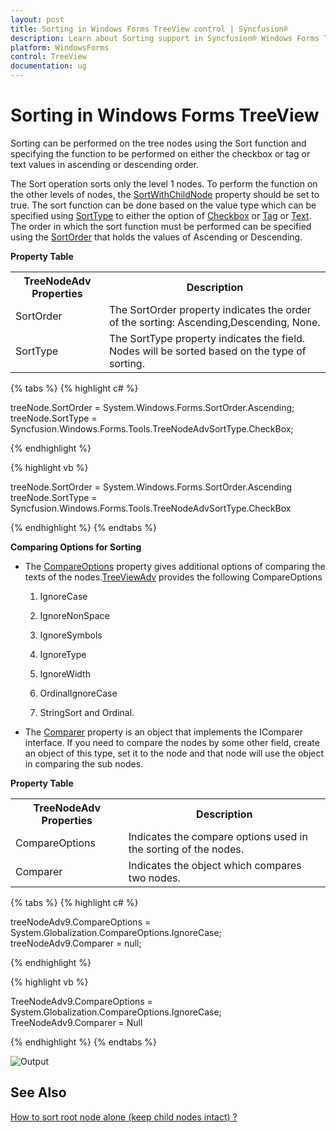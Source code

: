 ```yaml
---
layout: post
title: Sorting in Windows Forms TreeView control | Syncfusion®
description: Learn about Sorting support in Syncfusion® Windows Forms TreeView control, its elements and more details.
platform: WindowsForms
control: TreeView 
documentation: ug
---
```


# Sorting in Windows Forms TreeView

Sorting can be performed on the tree nodes using the Sort function and specifying the function to be performed on either the checkbox or tag or text values in ascending or descending order.

The Sort operation sorts only the level 1 nodes. To perform the function on the other levels of nodes, the [SortWithChildNode](https://help.syncfusion.com/cr/windowsforms/Syncfusion.Windows.Forms.Tools.TreeViewAdv.html#Syncfusion_Windows_Forms_Tools_TreeViewAdv_SortWithChildNodes) property should be set to true. The sort function can be done based on the value type which can be specified using [SortType](https://help.syncfusion.com/cr/windowsforms/Syncfusion.Windows.Forms.Tools.TreeNodeAdv.html#Syncfusion_Windows_Forms_Tools_TreeNodeAdv_SortType) to either the option of [Checkbox](https://help.syncfusion.com/cr/windowsforms/Syncfusion.Windows.Forms.Tools.TreeNodeAdv.html#Syncfusion_Windows_Forms_Tools_TreeNodeAdv_CheckBox) or [Tag](https://help.syncfusion.com/cr/windowsforms/Syncfusion.Windows.Forms.Tools.TreeNodeAdv.html#Syncfusion_Windows_Forms_Tools_TreeNodeAdv_Tag) or [Text](https://help.syncfusion.com/cr/windowsforms/Syncfusion.Windows.Forms.Tools.TreeNodeAdv.html#Syncfusion_Windows_Forms_Tools_TreeNodeAdv_Text). The order in which the sort function must be performed can be specified using the [SortOrder](https://help.syncfusion.com/cr/windowsforms/Syncfusion.Windows.Forms.Tools.TreeNodeAdv.html#Syncfusion_Windows_Forms_Tools_TreeNodeAdv_SortOrder) that holds the values of Ascending or Descending.

<b>Property Table</b>

<table>
<tr>
<th>
TreeNodeAdv Properties</th><th>
Description</th></tr>
<tr>
<td>
SortOrder</td><td>
The SortOrder property indicates the order of the sorting: Ascending,Descending, None.</td></tr>
<tr>
<td>
SortType</td><td>
The SortType property indicates the field. Nodes will be sorted based on the type of sorting.</td></tr>
</table>

{% tabs %}
{% highlight c# %}

treeNode.SortOrder = System.Windows.Forms.SortOrder.Ascending;
treeNode.SortType = Syncfusion.Windows.Forms.Tools.TreeNodeAdvSortType.CheckBox;

{% endhighlight %}

{% highlight vb %}

treeNode.SortOrder = System.Windows.Forms.SortOrder.Ascending
treeNode.SortType = Syncfusion.Windows.Forms.Tools.TreeNodeAdvSortType.CheckBox


{% endhighlight %}
{% endtabs %}

<b>Comparing Options for Sorting</b>

* The [CompareOptions](https://help.syncfusion.com/cr/windowsforms/Syncfusion.Windows.Forms.Tools.TreeNodeAdv.html#Syncfusion_Windows_Forms_Tools_TreeNodeAdv_CompareOptions) property gives additional options of comparing the texts of the nodes.[TreeViewAdv](https://help.syncfusion.com/cr/windowsforms/Syncfusion.Windows.Forms.Tools.TreeViewAdv.html) provides the following CompareOptions

    1. IgnoreCase

    2. IgnoreNonSpace

    3. IgnoreSymbols

    4. IgnoreType

    5. IgnoreWidth

    6. OrdinalIgnoreCase

    7. StringSort and Ordinal.

* The [Comparer](https://help.syncfusion.com/cr/windowsforms/Syncfusion.Windows.Forms.Tools.TreeNodeAdv.html#Syncfusion_Windows_Forms_Tools_TreeNodeAdv_Comparer) property is an object that implements the IComparer interface. If you need to compare the nodes by some other field, create an object of this type, set it to the node and that node will use the object in comparing the sub nodes. 

<b>Property Table</b>

<table>
<tr>
<th>
TreeNodeAdv Properties</th><th>
Description</th></tr>
<tr>
<td>
CompareOptions</td><td>
Indicates the compare options used in the sorting of the nodes. 
</td></tr>
<tr>
<td>
Comparer</td><td>
Indicates the  object which compares two nodes.</td></tr>
</table>

{% tabs %}
{% highlight c# %}

treeNodeAdv9.CompareOptions = System.Globalization.CompareOptions.IgnoreCase;
treeNodeAdv9.Comparer = null;

{% endhighlight %}

{% highlight vb %}

TreeNodeAdv9.CompareOptions = System.Globalization.CompareOptions.IgnoreCase;
TreeNodeAdv9.Comparer = Null

{% endhighlight %}
{% endtabs %}

![Output](Sorting_Images/Sorting_Img1.jpg)

## See Also

[How to sort root node alone (keep child nodes intact) ?](https://www.syncfusion.com/forums/154542/solved-sort-parent-node-question)

